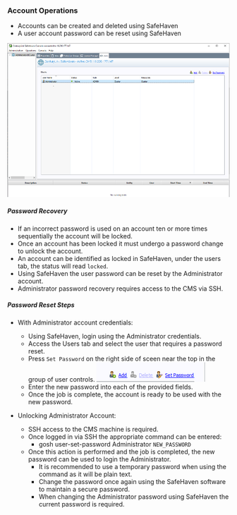 ### Account Operations

* Accounts can be created and deleted using SafeHaven
* A user account password can be reset using SafeHaven


![alt text](../../images/SH5.0/userops/safehaven_users.png "SetPassword")

##### Password Recovery
* If an incorrect password is used on an account ten or more times sequentially the account will be locked.
* Once an account has been locked it must undergo a password change to unlock the account.
* An account can be identified as locked in SafeHaven, under the users tab, the status will read `locked`.
* Using SafeHaven the user password can be reset by the Administrator account.
* Administrator password recovery requires access to the CMS via SSH.

##### Password Reset Steps
* With Administrator account credentials:
    * Using SafeHaven, login using the Administrator credentials.
    * Access the Users tab and select the user that requires a password reset.
    * Press `Set Password` on the right side of sceen near the top in the group of user controls.
    ![alt text](../../images/SH5.0/userops/safehaven_setpassword.png "SetPassword")
    * Enter the new password into each of the provided fields.
    * Once the job is complete, the account is ready to be used with the new password.

* Unlocking Administrator Account:
    * SSH access to the CMS machine is required.
    * Once logged in via SSH the appropriate command can be entered:
        * gosh user-set-password Administrator `NEW_PASSWORD`
    * Once this action is performed and the job is completed, the new password can be used to login the Administrator.
        * It is recommended to use a temporary password when using the command as it will be plain text.
        * Change the password once again using the SafeHaven software to maintain a secure password.
        * When changing the Administrator password using SafeHaven the current password is required.
        
